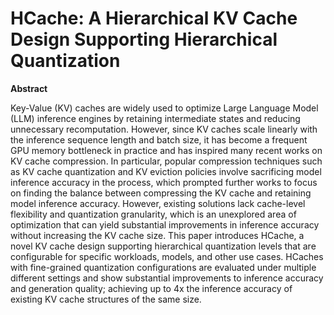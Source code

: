 # HCache: A Hierarchical KV Cache Design Supporting Hierarchical Quantization

**Abstract**

Key-Value (KV) caches are widely used to optimize Large Language Model (LLM) inference engines by retaining intermediate states and reducing unnecessary recomputation. However, since KV caches scale linearly with the inference sequence length and batch size, it has become a frequent GPU memory bottleneck in practice and has inspired many recent works on KV cache compression. In particular, popular compression techniques such as KV cache quantization and KV eviction policies involve sacrificing model inference accuracy in the process, which prompted further works to focus on finding the balance between compressing the KV cache and retaining model inference accuracy. However, existing solutions lack cache-level flexibility and quantization granularity, which is an unexplored area of optimization that can yield substantial improvements in inference accuracy without increasing the KV cache size. This paper introduces HCache, a novel KV cache design supporting hierarchical quantization levels that are configurable for specific workloads, models, and other use cases. HCaches with fine-grained quantization configurations are evaluated under multiple different settings and show substantial improvements to inference accuracy and generation quality; achieving up to 4x the inference accuracy of existing KV cache structures of the same size.

